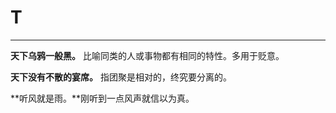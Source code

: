 #  T

---

**天下乌鸦一般黑。** 比喻同类的人或事物都有相同的特性。多用于贬意。
 
**天下没有不散的宴席。** 指团聚是相对的，终究要分离的。
 
**听风就是雨。**刚听到一点风声就信以为真。